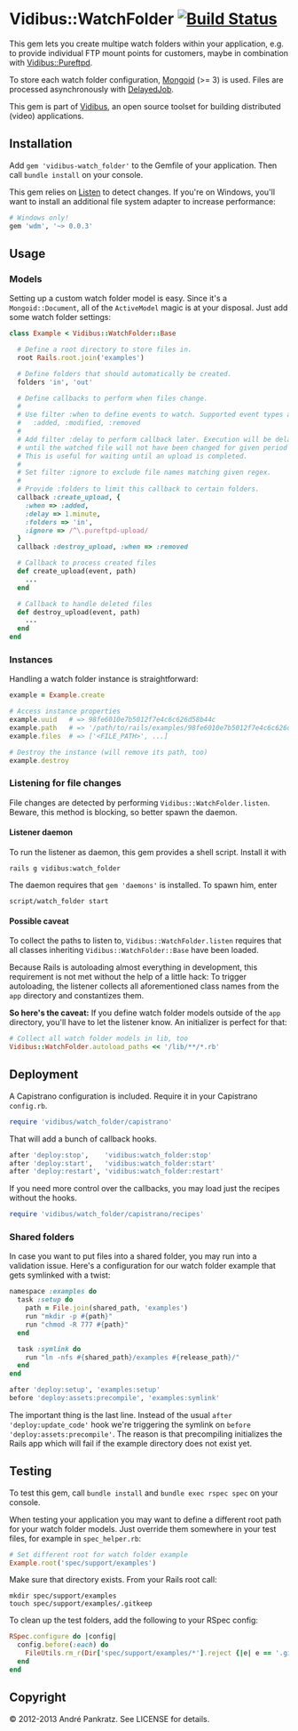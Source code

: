 # Vidibus::WatchFolder [![Build Status](https://travis-ci.org/vidibus/vidibus-watch_folder.png)](https://travis-ci.org/vidibus/vidibus-watch_folder)

This gem lets you create multipe watch folders within your application, e.g. to provide individual FTP mount points for customers, maybe in combination with [Vidibus::Pureftpd](https://github.com/vidibus/vidibus-pureftpd).

To store each watch folder configuration, [Mongoid](http://mongoid.org/en/mongoid/index.html) (>= 3) is used. Files are processed asynchronously with [DelayedJob](https://github.com/collectiveidea/delayed_job).

This gem is part of [Vidibus](http://vidibus.org), an open source toolset for building distributed (video) applications.


## Installation

Add `gem 'vidibus-watch_folder'` to the Gemfile of your application. Then call `bundle install` on your console.

This gem relies on [Listen](https://github.com/guard/listen) to detect changes. If you're on Windows, you'll want to install an additional file system adapter to increase performance:

```ruby
# Windows only!
gem 'wdm', '~> 0.0.3'
```


## Usage

### Models

Setting up a custom watch folder model is easy. Since it's a `Mongoid::Document`, all of the `ActiveModel` magic is at your disposal. Just add some watch folder settings:

```ruby
class Example < Vidibus::WatchFolder::Base

  # Define a root directory to store files in.
  root Rails.root.join('examples')

  # Define folders that should automatically be created.
  folders 'in', 'out'

  # Define callbacks to perform when files change.
  #
  # Use filter :when to define events to watch. Supported event types are:
  #   :added, :modified, :removed
  #
  # Add filter :delay to perform callback later. Execution will be delayed
  # until the watched file will not have been changed for given period of time.
  # This is useful for waiting until an upload is completed.
  #
  # Set filter :ignore to exclude file names matching given regex.
  #
  # Provide :folders to limit this callback to certain folders.
  callback :create_upload, {
    :when => :added,
    :delay => 1.minute,
    :folders => 'in',
    :ignore => /^\.pureftpd-upload/
  }
  callback :destroy_upload, :when => :removed

  # Callback to process created files
  def create_upload(event, path)
    ...
  end

  # Callback to handle deleted files
  def destroy_upload(event, path)
    ...
  end
end
```


### Instances

Handling a watch folder instance is straightforward:

```ruby
example = Example.create

# Access instance properties
example.uuid   # => 98fe6010e7b5012f7e4c6c626d58b44c
example.path   # => '/path/to/rails/examples/98fe6010e7b5012f7e4c6c626d58b44c/'
example.files  # => ['<FILE_PATH>', ...]

# Destroy the instance (will remove its path, too)
example.destroy
```


### Listening for file changes

File changes are detected by performing `Vidibus::WatchFolder.listen`. Beware, this method is blocking, so better spawn the daemon.


#### Listener daemon

To run the listener as daemon, this gem provides a shell script. Install it with

```
rails g vidibus:watch_folder
```

The daemon requires that `gem 'daemons'` is installed. To spawn him, enter

```
script/watch_folder start
```

#### Possible caveat

To collect the paths to listen to, `Vidibus::WatchFolder.listen` requires that all classes inheriting `Vidibus::WatchFolder::Base` have been loaded.

Because Rails is autoloading almost everything in development, this requirement is not met without the help of a little hack: To trigger autoloading, the listener collects all aforementioned class names from the `app` directory and constantizes them.

**So here's the caveat:** If you define watch folder models outside of the `app` directory, you'll have to let the listener know. An initializer is perfect for that:

```ruby
# Collect all watch folder models in lib, too
Vidibus::WatchFolder.autoload_paths << '/lib/**/*.rb'
```


## Deployment

A Capistrano configuration is included. Require it in your Capistrano `config.rb`.

```ruby
require 'vidibus/watch_folder/capistrano'
```

That will add a bunch of callback hooks.

```ruby
after 'deploy:stop',    'vidibus:watch_folder:stop'
after 'deploy:start',   'vidibus:watch_folder:start'
after 'deploy:restart', 'vidibus:watch_folder:restart'
```

If you need more control over the callbacks, you may load just the recipes without the hooks.

```ruby
require 'vidibus/watch_folder/capistrano/recipes'
```


### Shared folders

In case you want to put files into a shared folder, you may run into a validation issue. Here's a configuration for our watch folder example that gets symlinked with a twist:

```ruby
namespace :examples do
  task :setup do
    path = File.join(shared_path, 'examples')
    run "mkdir -p #{path}"
    run "chmod -R 777 #{path}"
  end

  task :symlink do
    run "ln -nfs #{shared_path}/examples #{release_path}/"
  end
end

after 'deploy:setup', 'examples:setup'
before 'deploy:assets:precompile', 'examples:symlink'
```

The important thing is the last line. Instead of the usual `after 'deploy:update_code'` hook we're triggering the symlink on `before 'deploy:assets:precompile'`. The reason is that precompiling initializes the Rails app which will fail if the example directory does not exist yet.


## Testing

To test this gem, call `bundle install` and `bundle exec rspec spec` on your console.

When testing your application you may want to define a different root path for your watch folder models. Just override them somewhere in your test files, for example in `spec_helper.rb`:

```ruby
# Set different root for watch folder example
Example.root('spec/support/examples')
```

Make sure that directory exists. From your Rails root call:

```
mkdir spec/support/examples
touch spec/support/examples/.gitkeep
```

To clean up the test folders, add the following to your RSpec config:

```ruby
RSpec.configure do |config|
  config.before(:each) do
    FileUtils.rm_r(Dir['spec/support/examples/*'].reject {|e| e == '.gitkeep'})
  end
end
```


## Copyright

&copy; 2012-2013 André Pankratz. See LICENSE for details.
